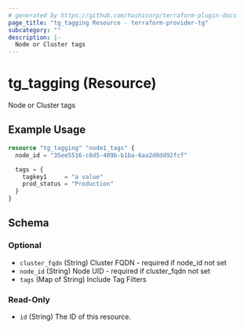 ```yaml
---
# generated by https://github.com/hashicorp/terraform-plugin-docs
page_title: "tg_tagging Resource - terraform-provider-tg"
subcategory: ""
description: |-
  Node or Cluster tags
---
```


# tg_tagging (Resource)

Node or Cluster tags

## Example Usage

```terraform
resource "tg_tagging" "node1_tags" {
  node_id = "35ee5516-c6d5-409b-b1ba-6aa2d0dd92fcf"

  tags = {
    tagkey1     = "a value"
    prod_status = "Production"
  }
}
```

<!-- schema generated by tfplugindocs -->
## Schema

### Optional

- `cluster_fqdn` (String) Cluster FQDN - required if node_id not set
- `node_id` (String) Node UID - required if cluster_fqdn not set
- `tags` (Map of String) Include Tag Filters

### Read-Only

- `id` (String) The ID of this resource.
